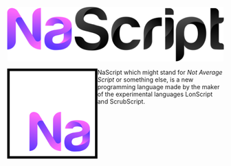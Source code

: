 <p align="center">
    <img src="https://github.com/Mentors4EDU/NaScript/blob/main/assets/NaScript_full.png" width="700" alt="banner">
  </a>
</p>
<img align="left" width="210" src="https://github.com/Mentors4EDU/NaScript/blob/main/assets/Na_Square_2048_border.png"> 

NaScript which might stand for *Not Average Script* or something else, is a new programming language made by the maker of the experimental languages LonScript and ScrubScript. 

